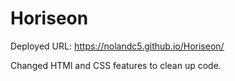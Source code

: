 # Horiseon
Deployed URL: https://nolandc5.github.io/Horiseon/

Changed HTMl and CSS features to clean up code. 
